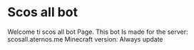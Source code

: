 # Scos all bot
Welcome ti scos all bot Page.
This bot Is made for the server: scosall.aternos.me
Minecraft version: Always update

